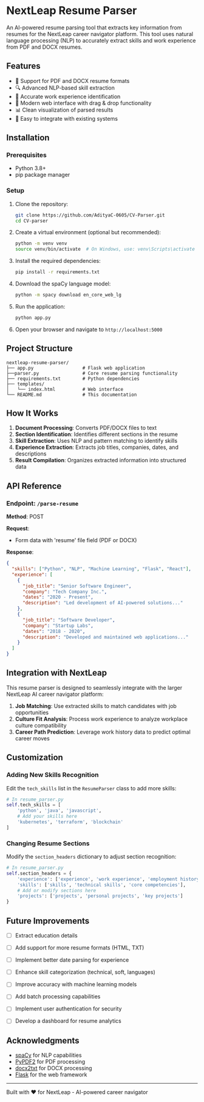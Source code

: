 # NextLeap Resume Parser

An AI-powered resume parsing tool that extracts key information from resumes for the NextLeap career navigator platform. This tool uses natural language processing (NLP) to accurately extract skills and work experience from PDF and DOCX resumes.


## Features

- 📄 Support for PDF and DOCX resume formats
- 🔍 Advanced NLP-based skill extraction
- 💼 Accurate work experience identification
- 🔄 Modern web interface with drag & drop functionality
- 📊 Clean visualization of parsed results
- 🚀 Easy to integrate with existing systems

## Installation

### Prerequisites

- Python 3.8+
- pip package manager

### Setup

1. Clone the repository:
   ```bash
   git clone https://github.com/AdityaC-0605/CV-Parser.git
   cd CV-parser
   ```

2. Create a virtual environment (optional but recommended):
   ```bash
   python -m venv venv
   source venv/bin/activate  # On Windows, use: venv\Scripts\activate
   ```

3. Install the required dependencies:
   ```bash
   pip install -r requirements.txt
   ```

4. Download the spaCy language model:
   ```bash
   python -m spacy download en_core_web_lg
   ```

5. Run the application:
   ```bash
   python app.py
   ```

6. Open your browser and navigate to `http://localhost:5000`

## Project Structure

```
nextleap-resume-parser/
├── app.py                  # Flask web application
├──parser.py                # Core resume parsing functionality
├── requirements.txt        # Python dependencies
├── templates/
│   └── index.html          # Web interface
└── README.md               # This documentation
```

## How It Works

1. **Document Processing**: Converts PDF/DOCX files to text
2. **Section Identification**: Identifies different sections in the resume
3. **Skill Extraction**: Uses NLP and pattern matching to identify skills
4. **Experience Extraction**: Extracts job titles, companies, dates, and descriptions
5. **Result Compilation**: Organizes extracted information into structured data

## API Reference

### Endpoint: `/parse-resume`

**Method**: POST

**Request**:
- Form data with 'resume' file field (PDF or DOCX)

**Response**:
```json
{
  "skills": ["Python", "NLP", "Machine Learning", "Flask", "React"],
  "experience": [
    {
      "job_title": "Senior Software Engineer",
      "company": "Tech Company Inc.",
      "dates": "2020 - Present",
      "description": "Led development of AI-powered solutions..."
    },
    {
      "job_title": "Software Developer",
      "company": "Startup Labs",
      "dates": "2018 - 2020",
      "description": "Developed and maintained web applications..."
    }
  ]
}
```

## Integration with NextLeap

This resume parser is designed to seamlessly integrate with the larger NextLeap AI career navigator platform:

1. **Job Matching**: Use extracted skills to match candidates with job opportunities
2. **Culture Fit Analysis**: Process work experience to analyze workplace culture compatibility
3. **Career Path Prediction**: Leverage work history data to predict optimal career moves

## Customization

### Adding New Skills Recognition

Edit the `tech_skills` list in the `ResumeParser` class to add more skills:

```python
# In resume_parser.py
self.tech_skills = [
    'python', 'java', 'javascript',
    # Add your skills here
    'kubernetes', 'terraform', 'blockchain'
]
```

### Changing Resume Sections

Modify the `section_headers` dictionary to adjust section recognition:

```python
# In resume_parser.py
self.section_headers = {
    'experience': ['experience', 'work experience', 'employment history'],
    'skills': ['skills', 'technical skills', 'core competencies'],
    # Add or modify sections here
    'projects': ['projects', 'personal projects', 'key projects']
}
```

## Future Improvements

- [ ] Extract education details
- [ ] Add support for more resume formats (HTML, TXT)
- [ ] Implement better date parsing for experience
- [ ] Enhance skill categorization (technical, soft, languages)
- [ ] Improve accuracy with machine learning models
- [ ] Add batch processing capabilities
- [ ] Implement user authentication for security
- [ ] Develop a dashboard for resume analytics


## Acknowledgments

- [spaCy](https://spacy.io/) for NLP capabilities
- [PyPDF2](https://pythonhosted.org/PyPDF2/) for PDF processing
- [docx2txt](https://github.com/ankushshah89/python-docx2txt) for DOCX processing
- [Flask](https://flask.palletsprojects.com/) for the web framework

---

Built with ❤️ for NextLeap - AI-powered career navigator
